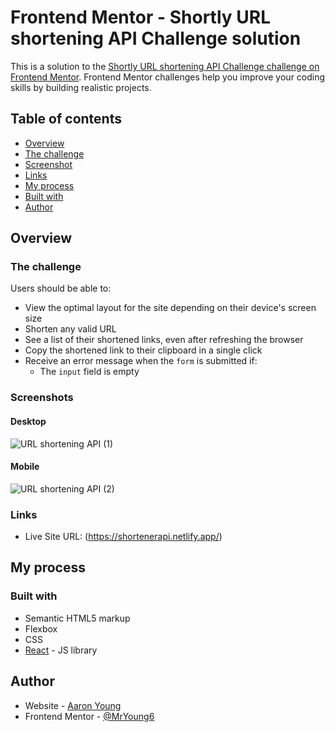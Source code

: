 # Frontend Mentor - Shortly URL shortening API Challenge solution

This is a solution to the [Shortly URL shortening API Challenge challenge on Frontend Mentor](https://www.frontendmentor.io/challenges/url-shortening-api-landing-page-2ce3ob-G). Frontend Mentor challenges help you improve your coding skills by building realistic projects. 

## Table of contents

  - [Overview](#overview)
  - [The challenge](#the-challenge)
  - [Screenshot](#screenshot)
  - [Links](#links)
  - [My process](#my-process)
  - [Built with](#built-with)
  - [Author](#author)

## Overview

### The challenge

Users should be able to:

- View the optimal layout for the site depending on their device's screen size
- Shorten any valid URL
- See a list of their shortened links, even after refreshing the browser
- Copy the shortened link to their clipboard in a single click
- Receive an error message when the `form` is submitted if:
  - The `input` field is empty

### Screenshots

#### Desktop

![URL shortening API (1)](https://github.com/MrYoung6/URL-shortening-API/assets/141578478/4295da6c-3b87-4bc8-9e48-8f6031e54553)

#### Mobile

![URL shortening API (2)](https://github.com/MrYoung6/URL-shortening-API/assets/141578478/879c9204-6c89-457d-8603-0cd909b5d179)


### Links

- Live Site URL: (https://shortenerapi.netlify.app/)

## My process

### Built with

- Semantic HTML5 markup
- Flexbox
- CSS
- [React](https://reactjs.org/) - JS library


## Author

- Website - [Aaron Young](https://shortenerapi.netlify.app/)
- Frontend Mentor - [@MrYoung6](https://www.frontendmentor.io/profile/MrYoung6)



